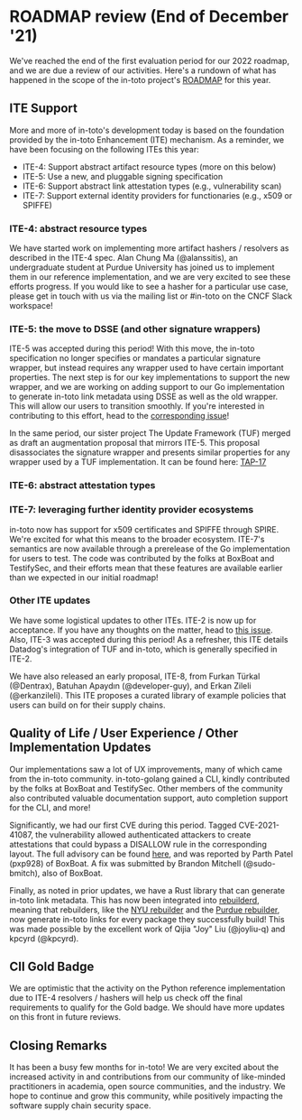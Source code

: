 # ROADMAP review (End of December '21)

We've reached the end of the first evaluation period for our 2022 roadmap, and
we are due a review of our activities. Here's a rundown of what has happened in
the scope of the in-toto project's
[ROADMAP](https://github.com/in-toto/docs/blob/master/ROADMAP.md) for this year.

## ITE Support

More and more of in-toto's development today is based on the foundation provided
by the in-toto Enhancement (ITE) mechanism. As a reminder, we have been focusing
on the following ITEs this year:

- ITE-4: Support abstract artifact resource types (more on this below)
- ITE-5: Use a new, and pluggable signing specification
- ITE-6: Support abstract link attestation types (e.g., vulnerability scan)
- ITE-7: Support external identity providers for functionaries (e.g., x509 or SPIFFE)

### ITE-4: abstract resource types

We have started work on implementing more artifact hashers / resolvers as
described in the ITE-4 spec. Alan Chung Ma (@alanssitis), an undergraduate
student at Purdue University has joined us to implement them in our reference
implementation, and we are very excited to see these efforts progress. If you
would like to see a hasher for a particular use case, please get in touch with
us via the mailing list or #in-toto on the CNCF Slack workspace!

### ITE-5: the move to DSSE (and other signature wrappers)

ITE-5 was accepted during this period! With this move, the in-toto specification
no longer specifies or mandates a particular signature wrapper, but instead
requires any wrapper used to have certain important properties. The next step is
for our key implementations to support the new wrapper, and we are working on
adding support to our Go implementation to generate in-toto link metadata using
DSSE as well as the old wrapper. This will allow our users to transition
smoothly. If you're interested in contributing to this effort, head to the
[corresponding issue](https://github.com/in-toto/in-toto-golang/issues/148)!

In the same period, our sister project The Update Framework (TUF) merged as
draft an augmentation proposal that mirrors ITE-5. This proposal disassociates
the signature wrapper and presents similar properties for any wrapper used by a
TUF implementation. It can be found here:
[TAP-17](https://github.com/theupdateframework/taps/blob/master/tap17.md)

### ITE-6: abstract attestation types

<!-- TODO, @SantiagoTorres -->

### ITE-7: leveraging further identity provider ecosystems

<!-- FIXME: ITE-7 draft status? -->

in-toto now has support for x509 certificates and SPIFFE through SPIRE. We're
excited for what this means to the broader ecosystem. ITE-7's semantics are now
available through a prerelease of the Go implementation for users to test. The
code was contributed by the folks at BoxBoat and TestifySec, and their efforts
mean that these features are available earlier than we expected in our initial
roadmap!

### Other ITE updates

We have some logistical updates to other ITEs. ITE-2 is now up for acceptance.
If you have any thoughts on the matter, head to [this
issue](https://github.com/in-toto/ITE/issues/26). Also, ITE-3 was accepted
during this period! As a refresher, this ITE details Datadog's integration of
TUF and in-toto, which is generally specified in ITE-2.

We have also released an early proposal, ITE-8, from Furkan Türkal (@Dentrax),
Batuhan Apaydın (@developer-guy), and Erkan Zileli (@erkanzileli). This ITE
proposes a curated library of example policies that users can build on for their
supply chains.

## Quality of Life / User Experience / Other Implementation Updates

Our implementations saw a lot of UX improvements, many of which came from the
in-toto community. in-toto-golang gained a CLI, kindly contributed by the folks
at BoxBoat and TestifySec. Other members of the community also contributed
valuable documentation support, auto completion support for the CLI, and more!

Significantly, we had our first CVE during this period. Tagged CVE-2021-41087,
the vulnerability allowed authenticated attackers to create attestations that
could bypass a DISALLOW rule in the corresponding layout. The full advisory can
be found
[here](https://github.com/in-toto/in-toto-golang/security/advisories/GHSA-vrxp-mg9f-hwf3),
and was reported by Parth Patel (pxp928) of BoxBoat. A fix was submitted by
Brandon Mitchell (@sudo-bmitch), also of BoxBoat.

Finally, as noted in prior updates, we have a Rust library that can generate
in-toto link metadata. This has now been integrated into
[rebuilderd](https://rebuilderd.com), meaning that rebuilders, like the [NYU
rebuilder](https://r-b.engineering.nyu.edu) and the [Purdue
rebuilder](https://reproducible.seal.purdue.wtf/), now generate in-toto links
for every package they successfully build! This was made possible by the
excellent work of Qijia "Joy" Liu (@joyliu-q) and kpcyrd (@kpcyrd).

## CII Gold Badge

We are optimistic that the activity on the Python reference implementation due
to ITE-4 resolvers / hashers will help us check off the final requirements to
qualify for the Gold badge. We should have more updates on this front in future
reviews.

## Closing Remarks

It has been a busy few months for in-toto! We are very excited about the
increased activity in and contributions from our community of like-minded
practitioners in academia, open source communities, and the industry. We hope to
continue and grow this community, while positively impacting the software supply
chain security space.
